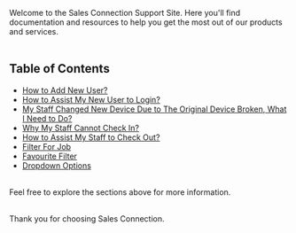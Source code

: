 Welcome to the Sales Connection Support Site. Here you'll find documentation and resources to help you get the most out of our products and services.<br><br>

## Table of Contents

- [How to Add New User?](Add_New_User.md)
- [How to Assist My New User to Login?](New_User_Login.md)
- [My Staff Changed New Device Due to The Original Device Broken, What I Need to Do?](IMEI.md)
- [Why My Staff Cannot Check In?](Assist_Check_Out.md)
- [How to Assist My Staff to Check Out?](Enable_Assist_Check_Out.md)
- [Filter For Job](Filter_For_Job.md)
- [Favourite Filter](Favourite_Filter.md)
- [Dropdown Options](Dropdown_Options.md)

<br>
Feel free to explore the sections above for more information.<br><br>

Thank you for choosing Sales Connection.
